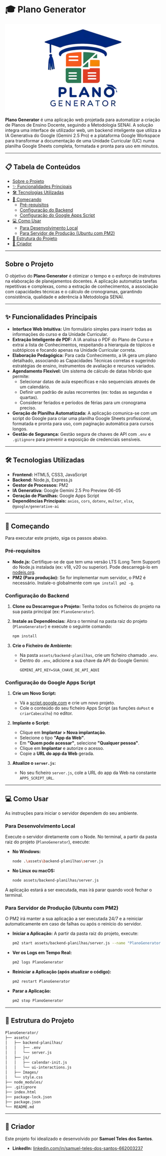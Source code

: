 # 🎓 Plano Generator

![Logo](assets/Images/PG.png)

**Plano Generator** é uma aplicação web projetada para automatizar a criação de Planos de Ensino Docente, seguindo a Metodologia SENAI. A solução integra uma interface de utilizador web, um backend inteligente que utiliza a IA Generativa do Google (Gemini 2.5 Pro) e a plataforma Google Workspace para transformar a documentação de uma Unidade Curricular (UC) numa planilha Google Sheets completa, formatada e pronta para uso em minutos.

---

## 📋 Tabela de Conteúdos

- [Sobre o Projeto](#sobre-o-projeto)
- [✨ Funcionalidades Principais](#-funcionalidades-principais)
- [🛠️ Tecnologias Utilizadas](#️-tecnologias-utilizadas)
- [🚀 Começando](#-começando)
  - [Pré-requisitos](#pré-requisitos)
  - [Configuração do Backend](#configuração-do-backend)
  - [Configuração do Google Apps Script](#configuração-do-google-apps-script)
- [💻 Como Usar](#-como-usar)
  - [Para Desenvolvimento Local](#para-desenvolvimento-local)
  - [Para Servidor de Produção (Ubuntu com PM2)](#para-servidor-de-produção-ubuntu-com-pm2)
- [📁 Estrutura do Projeto](#-estrutura-do-projeto)
- [👤 Criador](#-criador)

---

## Sobre o Projeto

O objetivo do **Plano Generator** é otimizar o tempo e o esforço de instrutores na elaboração de planejamentos docentes. A aplicação automatiza tarefas repetitivas e complexas, como a extração de conhecimentos, a associação com capacidades técnicas e o cálculo de cronogramas, garantindo consistência, qualidade e aderência à Metodologia SENAI.

---

## ✨ Funcionalidades Principais

- **Interface Web Intuitiva:** Um formulário simples para inserir todas as informações do curso e da Unidade Curricular.
- **Extração Inteligente de PDF:** A IA analisa o PDF do Plano de Curso e extrai a lista de Conhecimentos, respeitando a hierarquia de tópicos e subtópicos e focando apenas na Unidade Curricular correta.
- **Elaboração Pedagógica:** Para cada Conhecimento, a IA gera um plano detalhado, associando as Capacidades Técnicas corretas e sugerindo estratégias de ensino, instrumentos de avaliação e recursos variados.
- **Agendamento Flexível:** Um sistema de cálculo de datas híbrido que permite:
  - Selecionar datas de aula específicas e não sequenciais através de um calendário.
  - Definir um padrão de aulas recorrentes (ex: todas as segundas e quartas).
  - Considerar feriados e períodos de férias para um cronograma preciso.
- **Geração de Planilha Automatizada:** A aplicação comunica-se com um script do Google para criar uma planilha Google Sheets profissional, formatada e pronta para uso, com paginação automática para cursos longos.
- **Gestão de Segurança:** Gestão segura de chaves de API com `.env` e `.gitignore` para prevenir a exposição de credenciais sensíveis.

---

## 🛠️ Tecnologias Utilizadas

- **Frontend:** HTML5, CSS3, JavaScript
- **Backend:** Node.js, Express.js
- **Gestor de Processos:** PM2
- **IA Generativa:** Google Gemini 2.5 Pro Preview 06-05
- **Geração de Planilhas:** Google Apps Script
- **Dependências Principais:** `axios`, `cors`, `dotenv`, `multer`, `xlsx`, `@google/generative-ai`

---

## 🚀 Começando

Para executar este projeto, siga os passos abaixo.

### Pré-requisitos

- **Node.js:** Certifique-se de que tem uma versão LTS (Long Term Support) do Node.js instalada (ex: v18, v20 ou superior). Pode descarregá-lo em [nodejs.org](https://nodejs.org/).
- **PM2 (Para produção):** Se for implementar num servidor, o PM2 é necessário. Instale-o globalmente com `npm install pm2 -g`.

### Configuração do Backend

1.  **Clone ou Descarregue o Projeto:**
    Tenha todos os ficheiros do projeto na sua pasta principal (ex: `PlanoGenerator`).

2.  **Instale as Dependências:**
    Abra o terminal na pasta raiz do projeto (`PlanoGenerator`) e execute o seguinte comando:
    ```bash
    npm install
    ```

3.  **Crie o Ficheiro de Ambiente:**
    - Na pasta `assets/backend-planilhas`, crie um ficheiro chamado `.env`.
    - Dentro do `.env`, adicione a sua chave da API do Google Gemini:
      ```
      GEMINI_API_KEY=SUA_CHAVE_DE_API_AQUI
      ```

### Configuração do Google Apps Script

1.  **Crie um Novo Script:**
    - Vá a [script.google.com](https://script.google.com) e crie um novo projeto.
    - Cole o conteúdo do seu ficheiro Apps Script (as funções `doPost` e `criarCabecalho`) no editor.

2.  **Implante o Script:**
    - Clique em **Implantar > Nova implantação**.
    - Selecione o tipo **"App da Web"**.
    - Em **"Quem pode acessar"**, selecione **"Qualquer pessoa"**.
    - Clique em **Implantar** e autorize o acesso.
    - Copie a **URL do app da Web** gerada.

3.  **Atualize o `server.js`:**
    - No seu ficheiro `server.js`, cole a URL do app da Web na constante `APPS_SCRIPT_URL`.

---

## 💻 Como Usar

As instruções para iniciar o servidor dependem do seu ambiente.

### Para Desenvolvimento Local

Execute o servidor diretamente com o Node. No terminal, a partir da pasta raiz do projeto (`PlanoGenerator`), execute:

-   **No Windows:**
    ```bash
    node .\assets\backend-planilhas\server.js
    ```
-   **No Linux ou macOS:**
    ```bash
    node assets/backend-planilhas/server.js
    ```
A aplicação estará a ser executada, mas irá parar quando você fechar o terminal.

### Para Servidor de Produção (Ubuntu com PM2)

O PM2 irá manter a sua aplicação a ser executada 24/7 e a reiniciar automaticamente em caso de falhas ou após o reinício do servidor.

-   **Iniciar a Aplicação:**
    A partir da pasta raiz do projeto, execute:
    ```bash
    pm2 start assets/backend-planilhas/server.js --name "PlanoGenerator"
    ```

-   **Ver os Logs em Tempo Real:**
    ```bash
    pm2 logs PlanoGenerator
    ```

-   **Reiniciar a Aplicação (após atualizar o código):**
    ```bash
    pm2 restart PlanoGenerator
    ```

-   **Parar a Aplicação:**
    ```bash
    pm2 stop PlanoGenerator
    ```

---

## 📁 Estrutura do Projeto

```
PlanoGenerator/
├── assets/
│   ├── backend-planilhas/
│   │   ├── .env
│   │   └── server.js
│   ├── js/
│   │   ├── calendar-init.js
│   │   └── ui-interactions.js
│   ├── Images/
│   └── style.css
├── node_modules/
├── .gitignore
├── index.html
├── package-lock.json
├── package.json
└── README.md
```

---

## 👤 Criador

Este projeto foi idealizado e desenvolvido por **Samuel Teles dos Santos**.

- **LinkedIn:** [linkedin.com/in/samuel-teles-dos-santos-662003237](https://linkedin.com/in/samuel-teles-dos-santos-662003237)
